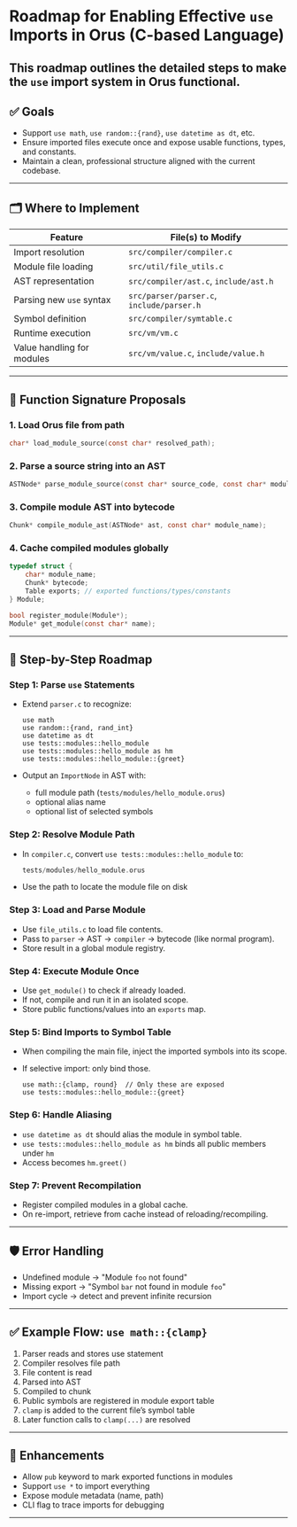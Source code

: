 # Roadmap for Enabling Effective `use` Imports in Orus (C-based Language)

This roadmap outlines the detailed steps to make the `use` import system in Orus functional. 
---

## ✅ Goals

* Support `use math`, `use random::{rand}`, `use datetime as dt`, etc.
* Ensure imported files execute once and expose usable functions, types, and constants.
* Maintain a clean, professional structure aligned with the current codebase.

---

## 🗂️ Where to Implement

| Feature                    | File(s) to Modify                         |
| -------------------------- | ----------------------------------------- |
| Import resolution          | `src/compiler/compiler.c`                 |
| Module file loading        | `src/util/file_utils.c`                   |
| AST representation         | `src/compiler/ast.c`, `include/ast.h`     |
| Parsing new `use` syntax   | `src/parser/parser.c`, `include/parser.h` |
| Symbol definition          | `src/compiler/symtable.c`                 |
| Runtime execution          | `src/vm/vm.c`                             |
| Value handling for modules | `src/vm/value.c`, `include/value.h`       |

---

## 🔧 Function Signature Proposals

### 1. Load Orus file from path

```c
char* load_module_source(const char* resolved_path);
```

### 2. Parse a source string into an AST

```c
ASTNode* parse_module_source(const char* source_code, const char* module_name);
```

### 3. Compile module AST into bytecode

```c
Chunk* compile_module_ast(ASTNode* ast, const char* module_name);
```

### 4. Cache compiled modules globally

```c
typedef struct {
    char* module_name;
    Chunk* bytecode;
    Table exports; // exported functions/types/constants
} Module;

bool register_module(Module*);
Module* get_module(const char* name);
```

---

## 🧩 Step-by-Step Roadmap

### Step 1: Parse `use` Statements

* Extend `parser.c` to recognize:

  ```orus
  use math
  use random::{rand, rand_int}
  use datetime as dt
  use tests::modules::hello_module
  use tests::modules::hello_module as hm
  use tests::modules::hello_module::{greet}
  ```
* Output an `ImportNode` in AST with:

  * full module path (`tests/modules/hello_module.orus`)
  * optional alias name
  * optional list of selected symbols

### Step 2: Resolve Module Path

* In `compiler.c`, convert `use tests::modules::hello_module` to:

  ```c
  tests/modules/hello_module.orus
  ```
* Use the path to locate the module file on disk

### Step 3: Load and Parse Module

* Use `file_utils.c` to load file contents.
* Pass to `parser` → AST → `compiler` → bytecode (like normal program).
* Store result in a global module registry.

### Step 4: Execute Module Once

* Use `get_module()` to check if already loaded.
* If not, compile and run it in an isolated scope.
* Store public functions/values into an `exports` map.

### Step 5: Bind Imports to Symbol Table

* When compiling the main file, inject the imported symbols into its scope.
* If selective import: only bind those.

  ```orus
  use math::{clamp, round}  // Only these are exposed
  use tests::modules::hello_module::{greet}
  ```

### Step 6: Handle Aliasing

* `use datetime as dt` should alias the module in symbol table.
* `use tests::modules::hello_module as hm` binds all public members under `hm`
* Access becomes `hm.greet()`

### Step 7: Prevent Recompilation

* Register compiled modules in a global cache.
* On re-import, retrieve from cache instead of reloading/recompiling.


---

## 🛡️ Error Handling

* Undefined module → "Module `foo` not found"
* Missing export → "Symbol `bar` not found in module `foo`"
* Import cycle → detect and prevent infinite recursion

---

## ✅ Example Flow: `use math::{clamp}`

1. Parser reads and stores use statement
2. Compiler resolves file path
3. File content is read
4. Parsed into AST
5. Compiled to chunk
6. Public symbols are registered in module export table
7. `clamp` is added to the current file’s symbol table
8. Later function calls to `clamp(...)` are resolved

---

## 📌 Enhancements

* Allow `pub` keyword to mark exported functions in modules
* Support `use *` to import everything
* Expose module metadata (name, path)
* CLI flag to trace imports for debugging

---
